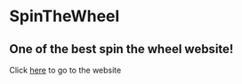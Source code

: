 # SpinTheWheel
## One of the best spin the wheel website!
Click [here](https://xekoyt.github.io/SpinTheWheel/) to go to the website
